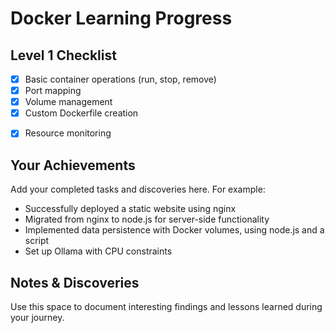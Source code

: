 # Docker Learning Progress

## Level 1 Checklist

- [x] Basic container operations (run, stop, remove)
- [x] Port mapping
- [x] Volume management
- [x] Custom Dockerfile creation
<!-- - [ ] Multi-stage builds >>> optimisation : level 3 -->
- [x] Resource monitoring

## Your Achievements

Add your completed tasks and discoveries here. For example:

- Successfully deployed a static website using nginx
- Migrated from nginx to node.js for server-side functionality
- Implemented data persistence with Docker volumes, using node.js and a script
- Set up Ollama with CPU constraints

## Notes & Discoveries

Use this space to document interesting findings and lessons learned during your journey.
